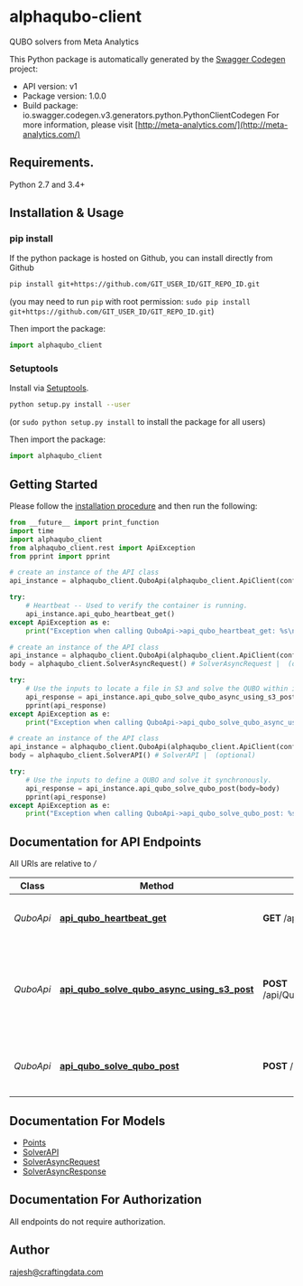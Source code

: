 # alphaqubo-client
QUBO solvers from Meta Analytics

This Python package is automatically generated by the [Swagger Codegen](https://github.com/swagger-api/swagger-codegen) project:

- API version: v1
- Package version: 1.0.0
- Build package: io.swagger.codegen.v3.generators.python.PythonClientCodegen
For more information, please visit [http://meta-analytics.com/](http://meta-analytics.com/)

## Requirements.

Python 2.7 and 3.4+

## Installation & Usage
### pip install

If the python package is hosted on Github, you can install directly from Github

```sh
pip install git+https://github.com/GIT_USER_ID/GIT_REPO_ID.git
```
(you may need to run `pip` with root permission: `sudo pip install git+https://github.com/GIT_USER_ID/GIT_REPO_ID.git`)

Then import the package:
```python
import alphaqubo_client 
```

### Setuptools

Install via [Setuptools](http://pypi.python.org/pypi/setuptools).

```sh
python setup.py install --user
```
(or `sudo python setup.py install` to install the package for all users)

Then import the package:
```python
import alphaqubo_client
```

## Getting Started

Please follow the [installation procedure](#installation--usage) and then run the following:

```python
from __future__ import print_function
import time
import alphaqubo_client
from alphaqubo_client.rest import ApiException
from pprint import pprint

# create an instance of the API class
api_instance = alphaqubo_client.QuboApi(alphaqubo_client.ApiClient(configuration))

try:
    # Heartbeat -- Used to verify the container is running.
    api_instance.api_qubo_heartbeat_get()
except ApiException as e:
    print("Exception when calling QuboApi->api_qubo_heartbeat_get: %s\n" % e)

# create an instance of the API class
api_instance = alphaqubo_client.QuboApi(alphaqubo_client.ApiClient(configuration))
body = alphaqubo_client.SolverAsyncRequest() # SolverAsyncRequest |  (optional)

try:
    # Use the inputs to locate a file in S3 and solve the QUBO within it. The file may be a .txt file or a .gz file.
    api_response = api_instance.api_qubo_solve_qubo_async_using_s3_post(body=body)
    pprint(api_response)
except ApiException as e:
    print("Exception when calling QuboApi->api_qubo_solve_qubo_async_using_s3_post: %s\n" % e)

# create an instance of the API class
api_instance = alphaqubo_client.QuboApi(alphaqubo_client.ApiClient(configuration))
body = alphaqubo_client.SolverAPI() # SolverAPI |  (optional)

try:
    # Use the inputs to define a QUBO and solve it synchronously.
    api_response = api_instance.api_qubo_solve_qubo_post(body=body)
    pprint(api_response)
except ApiException as e:
    print("Exception when calling QuboApi->api_qubo_solve_qubo_post: %s\n" % e)
```

## Documentation for API Endpoints

All URIs are relative to */*

Class | Method | HTTP request | Description
------------ | ------------- | ------------- | -------------
*QuboApi* | [**api_qubo_heartbeat_get**](docs/QuboApi.md#api_qubo_heartbeat_get) | **GET** /api/Qubo/heartbeat | Heartbeat -- Used to verify the container is running.
*QuboApi* | [**api_qubo_solve_qubo_async_using_s3_post**](docs/QuboApi.md#api_qubo_solve_qubo_async_using_s3_post) | **POST** /api/Qubo/solveQUBOAsyncUsingS3 | Use the inputs to locate a file in S3 and solve the QUBO within it. The file may be a .txt file or a .gz file.
*QuboApi* | [**api_qubo_solve_qubo_post**](docs/QuboApi.md#api_qubo_solve_qubo_post) | **POST** /api/Qubo/solveQUBO | Use the inputs to define a QUBO and solve it synchronously.

## Documentation For Models

 - [Points](docs/Points.md)
 - [SolverAPI](docs/SolverAPI.md)
 - [SolverAsyncRequest](docs/SolverAsyncRequest.md)
 - [SolverAsyncResponse](docs/SolverAsyncResponse.md)

## Documentation For Authorization

 All endpoints do not require authorization.


## Author

rajesh@craftingdata.com
